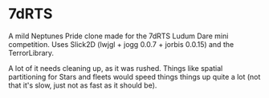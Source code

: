 7dRTS
=====

A mild Neptunes Pride clone made for the 7dRTS Ludum Dare mini competition.
Uses Slick2D (lwjgl + jogg 0.0.7 + jorbis 0.0.15) and the TerrorLibrary.

A lot of it needs cleaning up, as it was rushed. Things like spatial partitioning for Stars 
and fleets would speed things things up quite a lot (not that it's slow, just not as fast as 
it should be).
